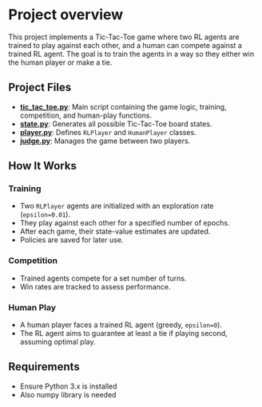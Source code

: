 # Project overview

This project implements a Tic-Tac-Toe game where two RL agents are trained
to play against each other, and a human can compete against a trained RL agent.
The goal is to train the agents in a way so they either win the human player or make a tie.


## Project Files

- **[tic_tac_toe.py](src/tic_tac_toe.py)**: Main script containing the game logic, training, competition, and human-play functions.
- **[state.py](src/state.py)**: Generates all possible Tic-Tac-Toe board states.
- **[player.py](src/player.py)**: Defines `RLPlayer` and `HumanPlayer` classes.
- **[judge.py](src/judge.py)**: Manages the game between two players.


## How It Works

### Training
- Two `RLPlayer` agents are initialized with an exploration rate (`epsilon=0.01`).
- They play against each other for a specified number of epochs.
- After each game, their state-value estimates are updated.
- Policies are saved for later use.

### Competition
- Trained agents compete for a set number of turns.
- Win rates are tracked to assess performance.

### Human Play
- A human player faces a trained RL agent (greedy, `epsilon=0`).
- The RL agent aims to guarantee at least a tie if playing second, assuming optimal play.



## Requirements
- Ensure Python 3.x is installed
- Also numpy library is needed
